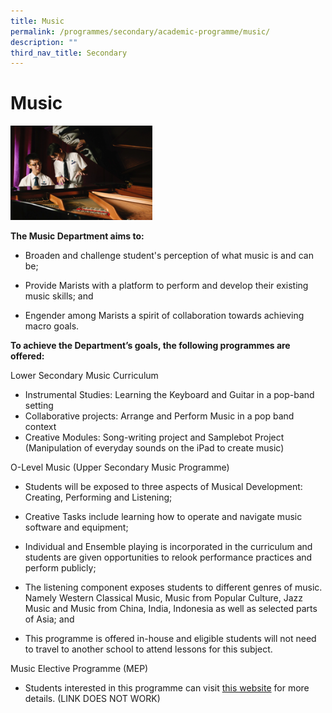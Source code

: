 ```yaml
---
title: Music
permalink: /programmes/secondary/academic-programme/music/
description: ""
third_nav_title: Secondary
---
```

# Music


<img src="/images/Academic%20Programme/Secondary/music_v1.png" style="width:45%">

**The Music Department aims to:**

*   Broaden and challenge student's perception of what music is and can be;
*   Provide Marists with a platform to perform and develop their existing music skills; and  
    
*   Engender among Marists a spirit of collaboration towards achieving macro goals.

  

**To achieve the Department’s goals, the following programmes are offered:**

  

Lower Secondary Music Curriculum

*   Instrumental Studies: Learning the Keyboard and Guitar in a pop-band setting
*   Collaborative projects: Arrange and Perform Music in a pop band context
*   Creative Modules: Song-writing project and Samplebot Project (Manipulation of everyday sounds on the iPad to create music)

  

O-Level Music (Upper Secondary Music Programme)

*   Students will be exposed to three aspects of Musical Development: Creating, Performing and Listening;  
    
*   Creative Tasks include learning how to operate and navigate music software and equipment;
*   Individual and Ensemble playing is incorporated in the curriculum and students are given opportunities to relook performance practices and perform publicly;
*   The listening component exposes students to different genres of music. Namely Western Classical Music, Music from Popular Culture, Jazz Music and Music from China, India, Indonesia as well as selected parts of Asia; and
*   This programme is offered in-house and eligible students will not need to travel to another school to attend lessons for this subject.  
    

  

Music Elective Programme (MEP)  

*   Students interested in this programme can visit&nbsp;[this website](https://www.moe.gov.sg/education-in-sg/our-programmes/mep-sec)&nbsp;for more details. (LINK DOES NOT WORK)